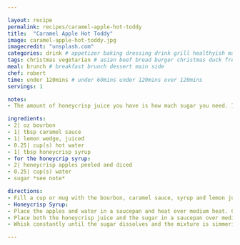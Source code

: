 ```yaml
---

layout: recipe
permalink: recipes/caramel-apple-hot-toddy 
title:  "Caramel Apple Hot Toddy"
image: caramel-apple-hot-toddy.jpg 
imagecredit: "unsplash.com" 
categories: drink # appetizer baking dressing drink grill healthyish marinade oven pickling quick raw salad sandwich sauce snack soup
tags: christmas vegetarian # asian beef bread burger christmas duck french fruit indian italian mexican nuts pasta pork poultry rice seafood thanksgiving vegetarian
meal: brunch # breakfast brunch dessert main side
chef: robert 
time: under 120mins # under 60mins under 120mins over 120mins
servings: 1 

notes:
- The amount of honeycrisp juice you have is how much sugar you need. If you have 1/2 cup, use 1/2 cup sugar. Equal parts. 

ingredients:
- 2| oz bourbon
- 1| tbsp caramel sauce
- 1| lemon wedge, juiced
- 0.25| cup(s) hot water
- 1| tbsp honeycrisp syrup
- for the honeycrip syrup:
- 2| honeycrisp apples peeled and diced
- 0.25| cup(s) water
- sugar *see note*

directions:
- Fill a cup or mug with the bourbon, caramel sauce, syrup and lemon juice. Pour in the hot water and stir until the caramel and honeycrisp syrup dissolves.
- Honeycrisp Syrup:
- Place the apples and water in a saucepan and heat over medium heat. Cook until the mixture is simmering and the apple is tender and begins to break down. Transfer the mixture to a blender or food processor and puree until smooth and blended. Strain over a fine mesh sieve into a measuring cup.
- Place both the honeycrisp juice and the sugar in a saucepan over medium heat. 
- Whisk constantly until the sugar dissolves and the mixture is simmering. Remove from the heat and let cool completely. Store in a sealed container in the fridge.

--- 
```

